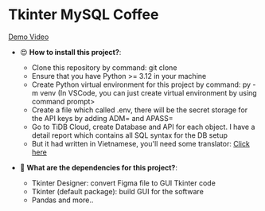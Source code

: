 # Tkinter MySQL Coffee
[Demo Video](https://www.facebook.com/100046207327955/videos/815786520478210)

- 😍 **How to install this project?**:
  + Clone this repository by command: git clone <link here>
  + Ensure that you have Python >= 3.12 in your machine
  + Create Python virtual environment for this project by command: py -m venv <your virtual environment name>
    (In VSCode, you can just create virtual environment by using command prompt>
  + Create a file which called .env, there will be the secret storage for the API keys by adding ADM=<your API key> and APASS=<your APi password>
  + Go to TiDB Cloud, create Database and API for each object. I have a detail report which contains all SQL syntax for the DB setup
  + But it had written in Vietnamese, you'll need some translator: [Click here](https://drive.google.com/file/d/1nG4kKTBchL28FnY1txh0BNEakABsTQzJ/view)

- 🥳 **What are the dependencies for this project?**:
  + Tkinter Designer: convert Figma file to GUI Tkinter code
  + Tkinter (default package): build GUI for the software
  + Pandas and more..
